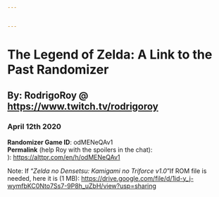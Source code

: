 ```yaml
---


---
```


<h1 id="the-legend-of-zelda-a-link-to-the-past-randomizer">The Legend of Zelda: A Link to the Past Randomizer</h1>
<h2 id="by-rodrigoroy--httpswww.twitch.tvrodrigoroy">By: RodrigoRoy @ <a href="https://www.twitch.tv/rodrigoroy">https://www.twitch.tv/rodrigoroy</a></h2>
<h3 id="april-12th-2020">April 12th 2020</h3>
<p><strong>Randomizer Game ID</strong>: odMENeQAv1<br>
<strong>Permalink</strong> (help Roy with the spoilers in the chat):<br>
): <a href="https://alttpr.com/en/h/odMENeQAv1">https://alttpr.com/en/h/odMENeQAv1</a></p>
<p>Note: If “<em>Zelda no Densetsu: Kamigami no Triforce v1.0</em>”If ROM file is needed, here it is (1 MB): <a href="https://drive.google.com/file/d/1id-y_j-wymfbKC0Nto7Ss7-9P8h_uZbH/view?usp=sharing">https://drive.google.com/file/d/1id-y_j-wymfbKC0Nto7Ss7-9P8h_uZbH/view?usp=sharing</a></p>

<!--stackedit_data:
eyJoaXN0b3J5IjpbMTUyNzEyNzkxOV19
-->